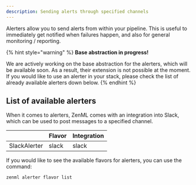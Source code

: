 ```yaml
---
description: Sending alerts through specified channels
---
```


Alerters allow you to send alerts from within your pipeline.
This is useful to immediately get notified when failures happen,
and also for general monitoring / reporting.

{% hint style="warning" %}
**Base abstraction in progress!**

We are actively working on the base abstraction for the alerters, which 
will be available soon. As a result, their extension is not possible at the 
moment. If you would like to use an alerter in your stack, please check the list 
of already available alerters down below.
{% endhint %}

## List of available alerters

When it comes to alerters, ZenML comes with an integration into Slack, which 
can be used to post messages to a specified channel.

|                     | Flavor | Integration |
|---------------------|--------|-------------|
| SlackAlerter  | slack  | slack  |

If you would like to see the available flavors for alerters, you can 
use the command:

```shell
zenml alerter flavor list
```
